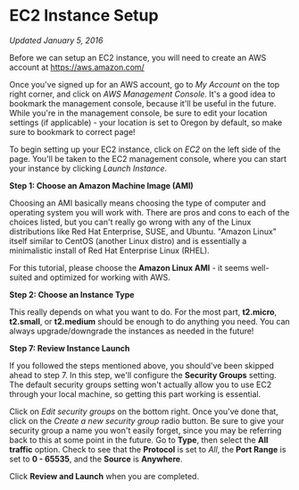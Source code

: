 # EC2 Instance Setup
*Updated January 5, 2016*

Before we can setup an EC2 instance, you will need to create an AWS account at https://aws.amazon.com/

Once you've signed up for an AWS account, go to *My Account* on the top right corner, and click on *AWS Management Console*. It's a good idea to bookmark the management console, because it'll be useful in the future. While you're in the management console, be sure to edit your location settings (if applicable) - your location is set to Oregon by default, so make sure to bookmark to correct page!

To begin setting up your EC2 instance, click on *EC2* on the left side of the page. You'll be taken to the EC2 management console, where you can start your instance by clicking *Launch Instance*. 


**Step 1: Choose an Amazon Machine Image (AMI)**

Choosing an AMI basically means choosing the type of computer and operating system you will work with. There are pros and cons to each of the choices listed, but you can't really go wrong with any of the Linux distributions like Red Hat Enterprise, SUSE, and Ubuntu. "Amazon Linux" itself similar to CentOS (another Linux distro) and is essentially a minimalistic install of Red Hat Enterprise Linux (RHEL).

For this tutorial, please choose the **Amazon Linux AMI** - it seems well-suited and optimized for working with AWS.


**Step 2: Choose an Instance Type**

This really depends on what you want to do. For the most part, **t2.micro**, **t2.small**, or **t2.medium** should be enough to do anything you need. You can always upgrade/downgrade the instances as needed in the future!

**Step 7: Review Instance Launch**

If you followed the steps mentioned above, you should've been skipped ahead to step 7. In this step, we'll configure the **Security Groups** setting. The default security groups setting won't actually allow you to use EC2 through your local machine, so getting this part working is essential.

Click on *Edit security groups* on the bottom right. Once you've done that, click on the *Create a new security group* radio button. Be sure to give your security group a name you won't easily forget, since you may be referring back to this at some point in the future. Go to **Type**, then select the **All traffic** option. Check to see that the **Protocol** is set to *All*, the **Port Range** is set to **0 - 65535**, and the **Source** is **Anywhere**.

Click **Review and Launch** when you are completed.
